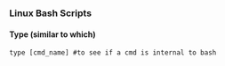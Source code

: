 ### Linux Bash Scripts

#### Type (similar to which)

```
type [cmd_name] #to see if a cmd is internal to bash
```

